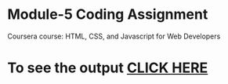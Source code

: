 # Module-5 Coding Assignment

Coursera course: HTML, CSS, and Javascript for Web Developers

# To see the output [CLICK HERE]()
